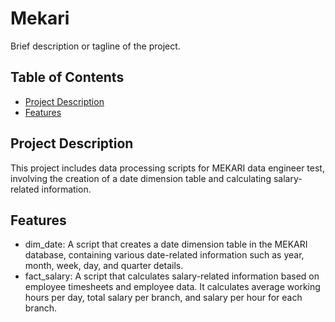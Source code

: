 # Mekari


Brief description or tagline of the project.

## Table of Contents
- [Project Description](#project-description)
- [Features](#features)

## Project Description

This project includes data processing scripts for MEKARI data engineer test, involving the creation of a date dimension table and calculating salary-related information.

## Features

- dim_date: A script that creates a date dimension table in the MEKARI database, containing various date-related information such as year, month, week, day, and quarter details.
- fact_salary: A script that calculates salary-related information based on employee timesheets and employee data. It calculates average working hours per day, total salary per branch, and salary per hour for each branch.

